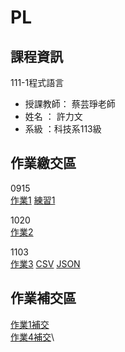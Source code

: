 # PL

## 課程資訊
111-1程式語言
- 授課教師： 蔡芸琤老師 
- 姓名 ： 許力文 
- 系級 ：科技系113級 

## 作業繳交區
0915\
[作業1](https://github.com/HSULW/PL/blob/main/HW1.ipynb) 
[練習1](https://github.com/HSULW/PL/blob/main/Ex1.ipynb)


1020\
[作業2](https://github.com/HSULW/PL/blob/main/HW2.ipynb)

1103\
[作業3](https://github.com/HSULW/PL/blob/main/Untitled.ipynb)
[CSV](https://github.com/HSULW/PL/blob/main/HW3.csv) [JSON](https://github.com/HSULW/PL/blob/main/HW3.json)

## 作業補交區
[作業1補交](https://github.com/HSULW/PL/blob/main/HW1.ipynb) \
[作業4補交](https://medium.com/@hsuwen2228/利用文字探勘分析台灣海洋遊憩活動-72b9beff0db4)\

